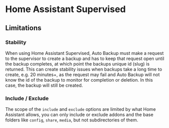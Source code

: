 # Home Assistant Supervised

## Limitations

### Stability

When using Home Assistant Supervised, Auto Backup must make a request to the supervisor to create a backup and has to keep that request open until the backup completes, at which point the backups unique id (slug) is returned. This can create stability issues when backups take a long time to create, e.g. 20 minutes+, as the request may fail and Auto Backup will not know the id of the backup to monitor for completion or deletion. In this case, the backup will still be created.

### Include / Exclude

The scope of the `include` and `exclude` options are limited by what Home Assistant allows, you can only include or exclude addons and the base folders like `config`, `share`, `media`, but not subdirectories of them.
